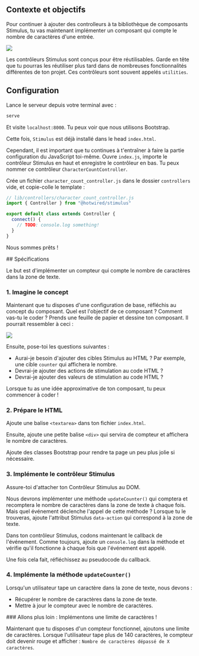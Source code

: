 ## Contexte et objectifs

Pour continuer à ajouter des controlleurs à ta bibliothèque de composants Stimulus, tu vas maintenant implémenter un composant qui compte le nombre de caractères d'une entrée.

![](https://raw.githubusercontent.com/lewagon/fullstack-images/master/tutorials/character_counter/character-counter-animation.gif)

Les contrôleurs Stimulus sont conçus pour être réutilisables. Garde en tête que tu pourras les réutiliser plus tard dans de nombreuses fonctionnalités différentes de ton projet. Ces contrôleurs sont souvent appelés `utilities`.

## Configuration

Lance le serveur depuis votre terminal avec :

```bash
serve
```

Et visite `localhost:8000`. Tu peux voir que nous utilisons Bootstrap.

Cette fois, `Stimulus` est déjà installé dans le head `index.html`.

Cependant, il est important que tu continues à t'entraîner à faire la partie configuration du JavaScript toi-même. Ouvre `index.js`, importe le contrôleur Stimulus en haut et enregistre le contrôleur en bas. Tu peux nommer ce contrôleur `CharacterCountController`.

Crée un fichier `character_count_controller.js` dans le dossier `controllers` vide, et copie-colle le template :

```javascript
// lib/controllers/character_count_controller.js
import { Controller } from "@hotwired/stimulus"

export default class extends Controller {
  connect() {
    // TODO: console.log something!
  }
}
```

Nous sommes prêts !

## Spécifications

Le but est d'implémenter un compteur qui compte le nombre de caractères dans la zone de texte.

### 1. Imagine le concept

Maintenant que tu disposes d'une configuration de base, réfléchis au concept du composant. Quel est l'objectif de ce composant ? Comment vas-tu le coder ? Prends une feuille de papier et dessine ton composant. Il pourrait ressembler à ceci :

![](https://raw.githubusercontent.com/lewagon/fullstack-images/master/tutorials/character_counter/character-counter-mockup.png)

Ensuite, pose-toi les questions suivantes :
- Aurai-je besoin d'ajouter des cibles Stimulus au HTML ? Par exemple, une cible `counter` qui affichera le nombre.
- Devrai-je ajouter des actions de stimulation au code HTML ?
- Devrai-je ajouter des valeurs de stimulation au code HTML ?

Lorsque tu as une idée approximative de ton composant, tu peux commencer à coder !

### 2. Prépare le HTML

Ajoute une balise `<textarea>` dans ton fichier `index.html`.

Ensuite, ajoute une petite balise `<div>` qui servira de compteur et affichera le nombre de caractères.

Ajoute des classes Bootstrap pour rendre ta page un peu plus jolie si nécessaire.

### 3. Implémente le contrôleur Stimulus

Assure-toi d'attacher ton Contrôleur Stimulus au DOM.

Nous devrons implémenter une méthode `updateCounter()` qui comptera et recomptera le nombre de caractères dans la zone de texte à chaque fois. Mais quel événement déclenche l'appel de cette méthode ? Lorsque tu le trouveras, ajoute l'attribut Stimulus `data-action` qui correspond à la zone de texte.

Dans ton contrôleur Stimulus, codons maintenant le callback de l'événement. Comme toujours, ajoute un `console.log` dans la méthode et vérifie qu'il fonctionne à chaque fois que l'événement est appelé.

Une fois cela fait, réfléchissez au pseudocode du callback.

### 4. Implémente la méthode `updateCounter()`

Lorsqu'un utilisateur tape un caractère dans la zone de texte, nous devons :

- Récupérer le nombre de caractères dans la zone de texte.
- Mettre à jour le compteur avec le nombre de caractères.

### Allons plus loin : Implémentons une limite de caractères !

Maintenant que tu disposes d'un compteur fonctionnel, ajoutons une limite de caractères. Lorsque l'utilisateur tape plus de 140 caractères, le compteur doit devenir rouge et afficher : `Nombre de caractères dépassé de X caractères`.
